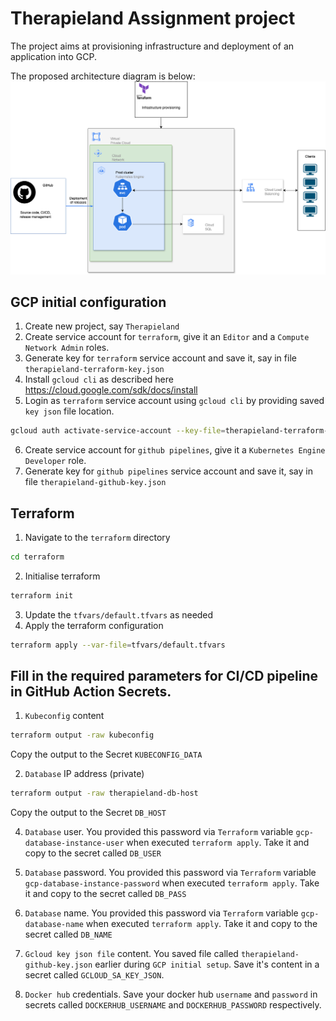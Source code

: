 # Therapieland Assignment project
The project aims at provisioning infrastructure and deployment of an application into GCP. 

The proposed architecture diagram is below:
![GCP-terraform-GKE-infra-basic.png](GCP-terraform-GKE-infra-basic.png)
## GCP initial configuration
1. Create new project, say `Therapieland`
2. Create service account for `terraform`, give it an `Editor` and a `Compute Network Admin` roles.
3. Generate key for `terraform` service account and save it, say in file `therapieland-terraform-key.json`
4. Install `gcloud cli` as described here https://cloud.google.com/sdk/docs/install
5. Login as `terraform` service account using `gcloud cli` by providing saved `key json` file location.
```bash
gcloud auth activate-service-account --key-file=therapieland-terraform-key.json
```
6. Create service account for `github pipelines`, give it a `Kubernetes Engine Developer` role.
7. Generate key for `github pipelines` service account and save it, say in file `therapieland-github-key.json`
## Terraform
1. Navigate to the `terraform` directory
```bash
cd terraform
```
2. Initialise terraform
```bash
terraform init
```
3. Update the `tfvars/default.tfvars` as needed
4. Apply the terraform configuration
```bash
terraform apply --var-file=tfvars/default.tfvars
```

## Fill in the required parameters for CI/CD pipeline in GitHub Action Secrets.
1. `Kubeconfig` content
```bash
terraform output -raw kubeconfig
```
Copy the output to the Secret `KUBECONFIG_DATA`

2. `Database` IP address (private)
```bash
terraform output -raw therapieland-db-host
```
Copy the output to the Secret `DB_HOST`

4. `Database` user.
You provided this password via `Terraform` variable `gcp-database-instance-user` when executed `terraform apply`. Take it and copy to the 
secret called `DB_USER`

4. `Database` password.
You provided this password via `Terraform` variable `gcp-database-instance-password` when executed `terraform apply`. Take it and copy to the 
secret called `DB_PASS`

4. `Database` name.
You provided this password via `Terraform` variable `gcp-database-name` when executed `terraform apply`. Take it and copy to the 
secret called `DB_NAME`

5. `Gcloud key json file` content.
You saved file called `therapieland-github-key.json` earlier during `GCP initial setup`. Save it's content in a secret called `GCLOUD_SA_KEY_JSON`.

6. `Docker hub` credentials. Save your docker hub `username` and `password` in secrets called `DOCKERHUB_USERNAME` and `DOCKERHUB_PASSWORD` respectively.